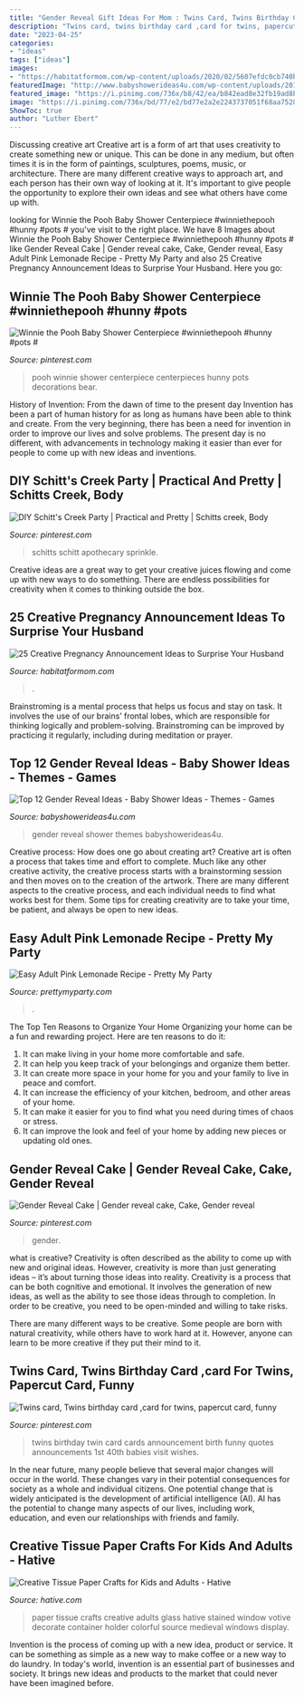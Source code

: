 ```yaml
---
title: "Gender Reveal Gift Ideas For Mom : Twins Card, Twins Birthday Card ,card For Twins, Papercut Card, Funny"
description: "Twins card, twins birthday card ,card for twins, papercut card, funny"
date: "2023-04-25"
categories:
- "ideas"
tags: ["ideas"]
images:
- "https://habitatformom.com/wp-content/uploads/2020/02/5607efdc0cb740b0dae51248589ba6f5-min-768x1024.jpg"
featuredImage: "http://www.babyshowerideas4u.com/wp-content/uploads/2018/04/Top-10-Gender-Reveal-Ideas.jpg"
featured_image: "https://i.pinimg.com/736x/b8/42/ea/b842ead8e32fb19ad8b22628cc810149.jpg"
image: "https://i.pinimg.com/736x/bd/77/e2/bd77e2a2e2243737051f68aa75288f8f.jpg"
ShowToc: true
author: "Luther Ebert"
---
```



Discussing creative art
Creative art is a form of art that uses creativity to create something new or unique. This can be done in any medium, but often times it is in the form of paintings, sculptures, poems, music, or architecture. There are many different creative ways to approach art, and each person has their own way of looking at it. It's important to give people the opportunity to explore their own ideas and see what others have come up with.

	

		
looking for Winnie the Pooh Baby Shower Centerpiece #winniethepooh #hunny #pots # you've visit to the right place. We have 8 Images about Winnie the Pooh Baby Shower Centerpiece #winniethepooh #hunny #pots # like Gender Reveal Cake | Gender reveal cake, Cake, Gender reveal, Easy Adult Pink Lemonade Recipe - Pretty My Party and also 25 Creative Pregnancy Announcement Ideas to Surprise Your Husband. Here you go:
		
    
## Winnie The Pooh Baby Shower Centerpiece #winniethepooh #hunny #pots #

<img loading=lazy src="https://i.pinimg.com/736x/bd/77/e2/bd77e2a2e2243737051f68aa75288f8f.jpg" onerror="this.onerror=null;this.src='https://tse2.mm.bing.net/th?id=OIP.7My_4VfJ5tE3V9bk7y8slQHaJ4&amp;pid=15.1';" alt="Winnie the Pooh Baby Shower Centerpiece #winniethepooh #hunny #pots #">

_Source: pinterest.com_

>pooh winnie shower centerpiece centerpieces hunny pots decorations bear. 

	

History of Invention: From the dawn of time to the present day
Invention has been a part of human history for as long as humans have been able to think and create. From the very beginning, there has been a need for invention in order to improve our lives and solve problems. The present day is no different, with advancements in technology making it easier than ever for people to come up with new ideas and inventions.

    
## DIY Schitt&#039;s Creek Party | Practical And Pretty | Schitts Creek, Body

<img loading=lazy src="https://i.pinimg.com/736x/b8/42/ea/b842ead8e32fb19ad8b22628cc810149.jpg" onerror="this.onerror=null;this.src='https://tse3.mm.bing.net/th?id=OIP._qR4PjA0-LdAzU6UtJsmYwHaLH&amp;pid=15.1';" alt="DIY Schitt&#039;s Creek Party | Practical and Pretty | Schitts creek, Body">

_Source: pinterest.com_

>schitts schitt apothecary sprinkle. 

	

Creative ideas are a great way to get your creative juices flowing and come up with new ways to do something. There are endless possibilities for creativity when it comes to thinking outside the box.

    
## 25 Creative Pregnancy Announcement Ideas To Surprise Your Husband

<img loading=lazy src="https://habitatformom.com/wp-content/uploads/2020/02/5607efdc0cb740b0dae51248589ba6f5-min-768x1024.jpg" onerror="this.onerror=null;this.src='https://tse3.mm.bing.net/th?id=OIP.l8WylTsVe9xC7vELgU4heQHaJ4&amp;pid=15.1';" alt="25 Creative Pregnancy Announcement Ideas to Surprise Your Husband">

_Source: habitatformom.com_

>. 

	

Brainstroming is a mental process that helps us focus and stay on task. It involves the use of our brains’ frontal lobes, which are responsible for thinking logically and problem-solving. Brainstroming can be improved by practicing it regularly, including during meditation or prayer.

    
## Top 12 Gender Reveal Ideas - Baby Shower Ideas - Themes - Games

<img loading=lazy src="http://www.babyshowerideas4u.com/wp-content/uploads/2018/04/Top-10-Gender-Reveal-Ideas.jpg" onerror="this.onerror=null;this.src='https://tse4.mm.bing.net/th?id=OIP.zE70dNeuKraKmL0OhE28MwHaLZ&amp;pid=15.1';" alt="Top 12 Gender Reveal Ideas - Baby Shower Ideas - Themes - Games">

_Source: babyshowerideas4u.com_

>gender reveal shower themes babyshowerideas4u. 

	

Creative process: How does one go about creating art?
Creative art is often a process that takes time and effort to complete. Much like any other creative activity, the creative process starts with a brainstorming session and then moves on to the creation of the artwork. There are many different aspects to the creative process, and each individual needs to find what works best for them. Some tips for creating creativity are to take your time, be patient, and always be open to new ideas.

    
## Easy Adult Pink Lemonade Recipe - Pretty My Party

<img loading=lazy src="https://www.prettymyparty.com/wp-content/uploads/2017/05/adult-lemonade-2.jpg" onerror="this.onerror=null;this.src='https://tse1.mm.bing.net/th?id=OIP.PLYCNdILHCpEXFoR2DjzqwHaLo&amp;pid=15.1';" alt="Easy Adult Pink Lemonade Recipe - Pretty My Party">

_Source: prettymyparty.com_

>. 

	

The Top Ten Reasons to Organize Your Home
Organizing your home can be a fun and rewarding project. Here are ten reasons to do it: 
1. It can make living in your home more comfortable and safe.
2. It can help you keep track of your belongings and organize them better. 
3. It can create more space in your home for you and your family to live in peace and comfort. 
4. It can increase the efficiency of your kitchen, bedroom, and other areas of your home. 
5. It can make it easier for you to find what you need during times of chaos or stress. 
6. It can improve the look and feel of your home by adding new pieces or updating old ones. 

    
## Gender Reveal Cake | Gender Reveal Cake, Cake, Gender Reveal

<img loading=lazy src="https://i.pinimg.com/originals/fd/7f/dc/fd7fdcec5cd750f37655e331a652125d.jpg" onerror="this.onerror=null;this.src='https://tse4.mm.bing.net/th?id=OIP.0HBPBoHlyxA3DgGDhLZ7XwHaJ4&amp;pid=15.1';" alt="Gender Reveal Cake | Gender reveal cake, Cake, Gender reveal">

_Source: pinterest.com_

>gender. 

	

what is creative?
Creativity is often described as the ability to come up with new and original ideas. However, creativity is more than just generating ideas – it’s about turning those ideas into reality.
Creativity is a process that can be both cognitive and emotional. It involves the generation of new ideas, as well as the ability to see those ideas through to completion. In order to be creative, you need to be open-minded and willing to take risks.

There are many different ways to be creative. Some people are born with natural creativity, while others have to work hard at it. However, anyone can learn to be more creative if they put their mind to it.

    
## Twins Card, Twins Birthday Card ,card For Twins, Papercut Card, Funny

<img loading=lazy src="https://i.pinimg.com/736x/3b/02/40/3b0240a327a8371171d836a11622ba5c--twin-birth-announcements-twins-announcement-ideas.jpg" onerror="this.onerror=null;this.src='https://tse2.mm.bing.net/th?id=OIP._55hVI6JCWDYR5uvd9HH7QHaJ4&amp;pid=15.1';" alt="Twins card, Twins birthday card ,card for twins, papercut card, funny">

_Source: pinterest.com_

>twins birthday twin card cards announcement birth funny quotes announcements 1st 40th babies visit wishes. 

	

In the near future, many people believe that several major changes will occur in the world. These changes vary in their potential consequences for society as a whole and individual citizens. One potential change that is widely anticipated is the development of artificial intelligence (AI). AI has the potential to change many aspects of our lives, including work, education, and even our relationships with friends and family.

    
## Creative Tissue Paper Crafts For Kids And Adults - Hative

<img loading=lazy src="https://hative.com/wp-content/uploads/2015/01/tissue-paper-crafts/5-tissue-paper-crafts.jpg" onerror="this.onerror=null;this.src='https://tse2.mm.bing.net/th?id=OIP.2Rr-L-jBv3a80X69Jww6oQHaMj&amp;pid=15.1';" alt="Creative Tissue Paper Crafts for Kids and Adults - Hative">

_Source: hative.com_

>paper tissue crafts creative adults glass hative stained window votive decorate container holder colorful source medieval windows display. 

	

Invention is the process of coming up with a new idea, product or service. It can be something as simple as a new way to make coffee or a new way to do laundry. In today's world, invention is an essential part of businesses and society. It brings new ideas and products to the market that could never have been imagined before.

